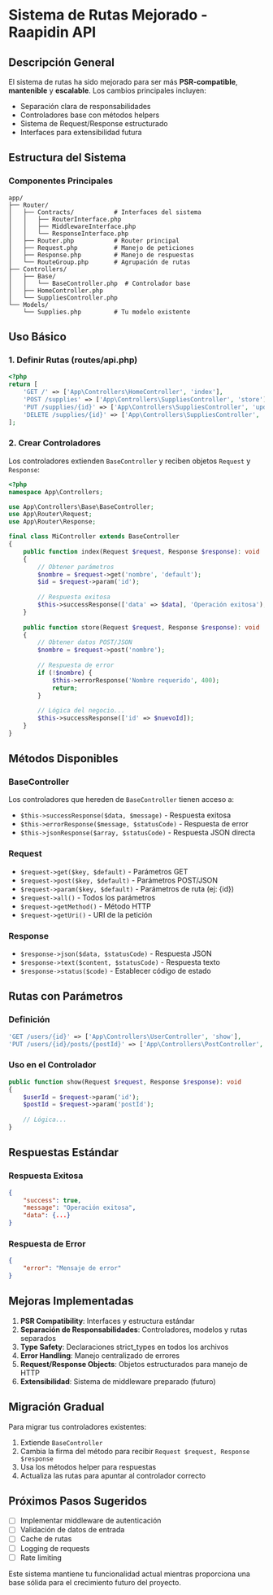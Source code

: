 # Sistema de Rutas Mejorado - Raapidin API

## Descripción General

El sistema de rutas ha sido mejorado para ser más **PSR-compatible**, **mantenible** y **escalable**. Los cambios principales incluyen:

- Separación clara de responsabilidades
- Controladores base con métodos helpers
- Sistema de Request/Response estructurado
- Interfaces para extensibilidad futura

## Estructura del Sistema

### Componentes Principales

```
app/
├── Router/
│   ├── Contracts/           # Interfaces del sistema
│   │   ├── RouterInterface.php
│   │   ├── MiddlewareInterface.php
│   │   └── ResponseInterface.php
│   ├── Router.php           # Router principal
│   ├── Request.php          # Manejo de peticiones
│   ├── Response.php         # Manejo de respuestas
│   └── RouteGroup.php       # Agrupación de rutas
├── Controllers/
│   ├── Base/
│   │   └── BaseController.php  # Controlador base
│   ├── HomeController.php
│   └── SuppliesController.php
└── Models/
    └── Supplies.php         # Tu modelo existente
```

## Uso Básico

### 1. Definir Rutas (routes/api.php)

```php
<?php
return [
    'GET /' => ['App\Controllers\HomeController', 'index'],
    'POST /supplies' => ['App\Controllers\SuppliesController', 'store'],
    'PUT /supplies/{id}' => ['App\Controllers\SuppliesController', 'update'],
    'DELETE /supplies/{id}' => ['App\Controllers\SuppliesController', 'destroy'],
];
```

### 2. Crear Controladores

Los controladores extienden `BaseController` y reciben objetos `Request` y `Response`:

```php
<?php
namespace App\Controllers;

use App\Controllers\Base\BaseController;
use App\Router\Request;
use App\Router\Response;

final class MiController extends BaseController
{
    public function index(Request $request, Response $response): void
    {
        // Obtener parámetros
        $nombre = $request->get('nombre', 'default');
        $id = $request->param('id');
        
        // Respuesta exitosa
        $this->successResponse(['data' => $data], 'Operación exitosa');
    }
    
    public function store(Request $request, Response $response): void
    {
        // Obtener datos POST/JSON
        $nombre = $request->post('nombre');
        
        // Respuesta de error
        if (!$nombre) {
            $this->errorResponse('Nombre requerido', 400);
            return;
        }
        
        // Lógica del negocio...
        $this->successResponse(['id' => $nuevoId]);
    }
}
```

## Métodos Disponibles

### BaseController

Los controladores que hereden de `BaseController` tienen acceso a:

- `$this->successResponse($data, $message)` - Respuesta exitosa
- `$this->errorResponse($message, $statusCode)` - Respuesta de error  
- `$this->jsonResponse($array, $statusCode)` - Respuesta JSON directa

### Request

- `$request->get($key, $default)` - Parámetros GET
- `$request->post($key, $default)` - Parámetros POST/JSON
- `$request->param($key, $default)` - Parámetros de ruta (ej: {id})
- `$request->all()` - Todos los parámetros
- `$request->getMethod()` - Método HTTP
- `$request->getUri()` - URI de la petición

### Response

- `$response->json($data, $statusCode)` - Respuesta JSON
- `$response->text($content, $statusCode)` - Respuesta texto
- `$response->status($code)` - Establecer código de estado

## Rutas con Parámetros

### Definición
```php
'GET /users/{id}' => ['App\Controllers\UserController', 'show'],
'PUT /users/{id}/posts/{postId}' => ['App\Controllers\PostController', 'update'],
```

### Uso en el Controlador
```php
public function show(Request $request, Response $response): void
{
    $userId = $request->param('id');
    $postId = $request->param('postId');
    
    // Lógica...
}
```

## Respuestas Estándar

### Respuesta Exitosa
```json
{
    "success": true,
    "message": "Operación exitosa",
    "data": {...}
}
```

### Respuesta de Error
```json
{
    "error": "Mensaje de error"
}
```

## Mejoras Implementadas

1. **PSR Compatibility**: Interfaces y estructura estándar
2. **Separación de Responsabilidades**: Controladores, modelos y rutas separados
3. **Type Safety**: Declaraciones strict_types en todos los archivos
4. **Error Handling**: Manejo centralizado de errores
5. **Request/Response Objects**: Objetos estructurados para manejo de HTTP
6. **Extensibilidad**: Sistema de middleware preparado (futuro)

## Migración Gradual

Para migrar tus controladores existentes:

1. Extiende `BaseController`
2. Cambia la firma del método para recibir `Request $request, Response $response`
3. Usa los métodos helper para respuestas
4. Actualiza las rutas para apuntar al controlador correcto

## Próximos Pasos Sugeridos

- [ ] Implementar middleware de autenticación
- [ ] Validación de datos de entrada
- [ ] Cache de rutas
- [ ] Logging de requests
- [ ] Rate limiting

Este sistema mantiene tu funcionalidad actual mientras proporciona una base sólida para el crecimiento futuro del proyecto.